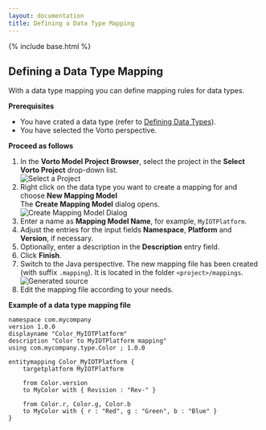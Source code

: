 ```yaml
---
layout: documentation
title: Defining a Data Type Mapping
---
```

{% include base.html %}

## Defining a Data Type Mapping

With a data type mapping you can define mapping rules for data types.

**Prerequisites**

 - You have crated a data type (refer to [Defining Data Types]({{base}}/documentation/editors/datatype.html)).
 - You have selected the Vorto perspective.

**Proceed as follows**

1. In the **Vorto Model Project Browser**, select the project in the **Select Vorto Project** drop-down list.  
   ![Select a Project]({{base}}/img/documentation/vorto_select_vorto_project.png)  
2. Right click on the data type you want to create a mapping for and choose **New Mapping Model**  
   The **Create Mapping Model** dialog opens.  
   ![Create Mapping Model Dialog]({{base}}/img//documentation/vorto_create_mapping_model_dialog.png)
3. Enter a name as **Mapping Model Name**, for example, `MyIOTPlatform`.  
4. Adjust the entries for the input fields **Namespace**, **Platform** and **Version**, if necessary.
5. Optionally, enter a description in the **Description** entry field.
6. Click **Finish**.  
7. Switch to the Java perspective.
   The new mapping file has been created (with suffix `.mapping`). It is located in the folder `<project>/mappings`.  
   ![Generated source]({{base}}/img/documentation/vorto_create_data_mapping_model_source.png)
8. Edit the mapping file according to your needs.

**Example of a data type mapping file**

	namespace com.mycompany
	version 1.0.0
	displayname "Color_MyIOTPlatform"
	description "Color to MyIOTPlatform mapping"
	using com.mycompany.type.Color ; 1.0.0
	
	entitymapping Color_MyIOTPlatform {
		targetplatform MyIOTPlatform
	
		from Color.version
		to MyColor with { Revision : "Rev-" }
	
		from Color.r, Color.g, Color.b
		to MyColor with { r : "Red", g : "Green", b : "Blue" }
	}
